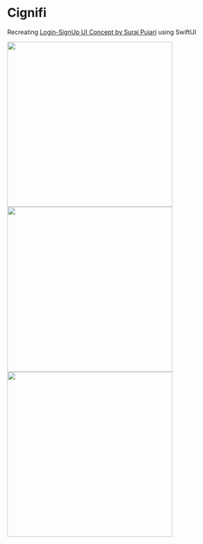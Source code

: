# Cignifi
Recreating <a href="https://dribbble.com/shots/8759887-Mobile-app-Login-Signup-UI-concept">Login-SignUp UI Concept by Suraj Pujari</a> using SwiftUI

<div style="display:inline">
<img height="380" src="https://github.com/1DI4R/Cignifi/blob/master/ScreenShots/Simulator%20Screen%20Shot%20-%20iPhone%2011%20-%202020-11-10%20at%2018.46.45.png">
<img height="380" src="https://github.com/1DI4R/Cignifi/blob/master/ScreenShots/Simulator%20Screen%20Shot%20-%20iPhone%2011%20-%202020-11-10%20at%2018.47.10.png">
<img height="380" src="https://github.com/1DI4R/Cignifi/blob/master/ScreenShots/Simulator%20Screen%20Shot%20-%20iPhone%2011%20-%202020-11-10%20at%2019.07.31.png">
</div>
